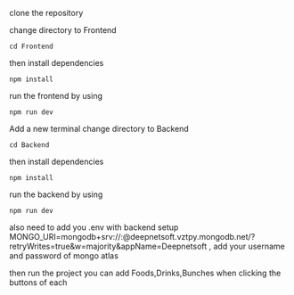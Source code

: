 clone the repository 

change directory to Frontend 
```
cd Frontend
```
then install dependencies
```
npm install
```
run the frontend by using
```
npm run dev
```

Add a new terminal
change directory to Backend 
```
cd Backend
```
then install dependencies
```
npm install
```
run the backend by using
```
npm run dev
```

also need to add you .env with backend setup MONGO_URI=mongodb+srv://<username>:<password>@deepnetsoft.vztpy.mongodb.net/?retryWrites=true&w=majority&appName=Deepnetsoft , 
add your username and password of mongo atlas 

then run the project you can add Foods,Drinks,Bunches when clicking the buttons of each 
